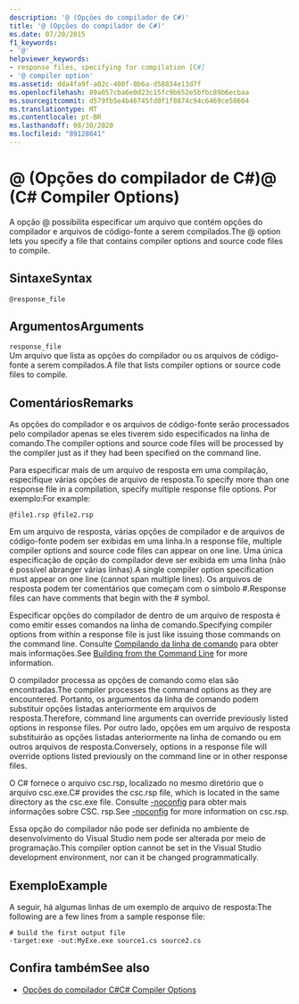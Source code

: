 ```yaml
---
description: '@ (Opções do compilador de C#)'
title: '@ (Opções do compilador de C#)'
ms.date: 07/20/2015
f1_keywords:
- '@'
helpviewer_keywords:
- response files, specifying for compilation [C#]
- '@ compiler option'
ms.assetid: dda4fa9f-a02c-400f-8b6a-d58834e13d7f
ms.openlocfilehash: 89a057cba6e0d23c15fc9b652e5bfbc89b6ecbaa
ms.sourcegitcommit: d579fb5e4b46745fd0f1f8874c94c6469ce58604
ms.translationtype: MT
ms.contentlocale: pt-BR
ms.lasthandoff: 08/30/2020
ms.locfileid: "89128641"
---
```

# <a name="-c-compiler-options"></a><span data-ttu-id="9bc13-103">@ (Opções do compilador de C#)</span><span class="sxs-lookup"><span data-stu-id="9bc13-103">@ (C# Compiler Options)</span></span>
<span data-ttu-id="9bc13-104">A opção @ possibilita especificar um arquivo que contém opções do compilador e arquivos de código-fonte a serem compilados.</span><span class="sxs-lookup"><span data-stu-id="9bc13-104">The @ option lets you specify a file that contains compiler options and source code files to compile.</span></span>  
  
## <a name="syntax"></a><span data-ttu-id="9bc13-105">Sintaxe</span><span class="sxs-lookup"><span data-stu-id="9bc13-105">Syntax</span></span>  
  
```console  
@response_file  
```  
  
## <a name="arguments"></a><span data-ttu-id="9bc13-106">Argumentos</span><span class="sxs-lookup"><span data-stu-id="9bc13-106">Arguments</span></span>  
 `response_file`  
 <span data-ttu-id="9bc13-107">Um arquivo que lista as opções do compilador ou os arquivos de código-fonte a serem compilados.</span><span class="sxs-lookup"><span data-stu-id="9bc13-107">A file that lists compiler options or source code files to compile.</span></span>  
  
## <a name="remarks"></a><span data-ttu-id="9bc13-108">Comentários</span><span class="sxs-lookup"><span data-stu-id="9bc13-108">Remarks</span></span>  
 <span data-ttu-id="9bc13-109">As opções do compilador e os arquivos de código-fonte serão processados pelo compilador apenas se eles tiverem sido especificados na linha de comando.</span><span class="sxs-lookup"><span data-stu-id="9bc13-109">The compiler options and source code files will be processed by the compiler just as if they had been specified on the command line.</span></span>  
  
 <span data-ttu-id="9bc13-110">Para especificar mais de um arquivo de resposta em uma compilação, especifique várias opções de arquivo de resposta.</span><span class="sxs-lookup"><span data-stu-id="9bc13-110">To specify more than one response file in a compilation, specify multiple response file options.</span></span> <span data-ttu-id="9bc13-111">Por exemplo:</span><span class="sxs-lookup"><span data-stu-id="9bc13-111">For example:</span></span>  
  
```console  
@file1.rsp @file2.rsp  
```  
  
 <span data-ttu-id="9bc13-112">Em um arquivo de resposta, várias opções de compilador e de arquivos de código-fonte podem ser exibidas em uma linha.</span><span class="sxs-lookup"><span data-stu-id="9bc13-112">In a response file, multiple compiler options and source code files can appear on one line.</span></span> <span data-ttu-id="9bc13-113">Uma única especificação de opção do compilador deve ser exibida em uma linha (não é possível abranger várias linhas).</span><span class="sxs-lookup"><span data-stu-id="9bc13-113">A single compiler option specification must appear on one line (cannot span multiple lines).</span></span> <span data-ttu-id="9bc13-114">Os arquivos de resposta podem ter comentários que começam com o símbolo #.</span><span class="sxs-lookup"><span data-stu-id="9bc13-114">Response files can have comments that begin with the # symbol.</span></span>  
  
 <span data-ttu-id="9bc13-115">Especificar opções do compilador de dentro de um arquivo de resposta é como emitir esses comandos na linha de comando.</span><span class="sxs-lookup"><span data-stu-id="9bc13-115">Specifying compiler options from within a response file is just like issuing those commands on the command line.</span></span> <span data-ttu-id="9bc13-116">Consulte [Compilando da linha de comando](./how-to-set-environment-variables-for-the-visual-studio-command-line.md) para obter mais informações.</span><span class="sxs-lookup"><span data-stu-id="9bc13-116">See [Building from the Command Line](./how-to-set-environment-variables-for-the-visual-studio-command-line.md) for more information.</span></span>  
  
 <span data-ttu-id="9bc13-117">O compilador processa as opções de comando como elas são encontradas.</span><span class="sxs-lookup"><span data-stu-id="9bc13-117">The compiler processes the command options as they are encountered.</span></span> <span data-ttu-id="9bc13-118">Portanto, os argumentos da linha de comando podem substituir opções listadas anteriormente em arquivos de resposta.</span><span class="sxs-lookup"><span data-stu-id="9bc13-118">Therefore, command line arguments can override previously listed options in response files.</span></span> <span data-ttu-id="9bc13-119">Por outro lado, opções em um arquivo de resposta substituirão as opções listadas anteriormente na linha de comando ou em outros arquivos de resposta.</span><span class="sxs-lookup"><span data-stu-id="9bc13-119">Conversely, options in a response file will override options listed previously on the command line or in other response files.</span></span>  
  
 <span data-ttu-id="9bc13-120">O C# fornece o arquivo csc.rsp, localizado no mesmo diretório que o arquivo csc.exe.</span><span class="sxs-lookup"><span data-stu-id="9bc13-120">C# provides the csc.rsp file, which is located in the same directory as the csc.exe file.</span></span> <span data-ttu-id="9bc13-121">Consulte [-noconfig](./noconfig-compiler-option.md) para obter mais informações sobre CSC. rsp.</span><span class="sxs-lookup"><span data-stu-id="9bc13-121">See [-noconfig](./noconfig-compiler-option.md) for more information on csc.rsp.</span></span>  
  
 <span data-ttu-id="9bc13-122">Essa opção do compilador não pode ser definida no ambiente de desenvolvimento do Visual Studio nem pode ser alterada por meio de programação.</span><span class="sxs-lookup"><span data-stu-id="9bc13-122">This compiler option cannot be set in the Visual Studio development environment, nor can it be changed programmatically.</span></span>  
  
## <a name="example"></a><span data-ttu-id="9bc13-123">Exemplo</span><span class="sxs-lookup"><span data-stu-id="9bc13-123">Example</span></span>  
 <span data-ttu-id="9bc13-124">A seguir, há algumas linhas de um exemplo de arquivo de resposta:</span><span class="sxs-lookup"><span data-stu-id="9bc13-124">The following are a few lines from a sample response file:</span></span>  
  
```console  
# build the first output file  
-target:exe -out:MyExe.exe source1.cs source2.cs  
```  
  
## <a name="see-also"></a><span data-ttu-id="9bc13-125">Confira também</span><span class="sxs-lookup"><span data-stu-id="9bc13-125">See also</span></span>

- [<span data-ttu-id="9bc13-126">Opções do compilador C#</span><span class="sxs-lookup"><span data-stu-id="9bc13-126">C# Compiler Options</span></span>](./index.md)
